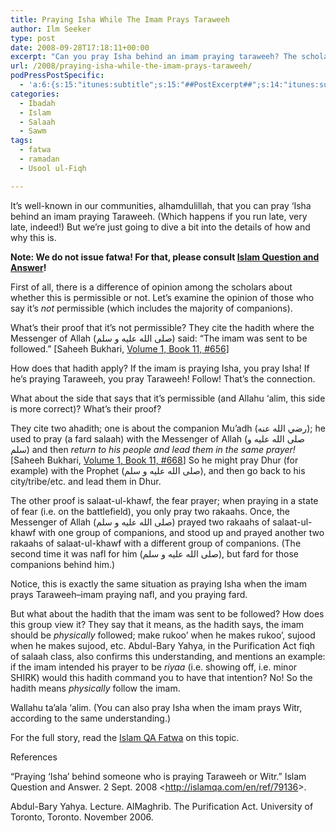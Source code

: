 ```yaml
---
title: Praying Isha While The Imam Prays Taraweeh
author: Ilm Seeker
type: post
date: 2008-09-28T17:18:11+00:00
excerpt: "Can you pray Isha behind an imam praying taraweeh? The scholars differed on this; the better opinion insha'Allah is that YES, you CAN. What are the proofs? What about the refutation of the proofs of the side who says NO, you cannot (which includes the majority of companions)? In this post, we detail all of this. Based on a fatwa from Islam-QA."
url: /2008/praying-isha-while-the-imam-prays-taraweeh/
podPressPostSpecific:
  - 'a:6:{s:15:"itunes:subtitle";s:15:"##PostExcerpt##";s:14:"itunes:summary";s:15:"##PostExcerpt##";s:15:"itunes:keywords";s:17:"##WordPressCats##";s:13:"itunes:author";s:10:"##Global##";s:15:"itunes:explicit";s:2:"No";s:12:"itunes:block";s:2:"No";}'
categories:
  - Ibadah
  - Islam
  - Salaah
  - Sawm
tags:
  - fatwa
  - ramadan
  - Usool ul-Fiqh

---
```

It&#8217;s well-known in our communities, alhamdulillah, that you can pray &#8216;Isha behind an imam praying Taraweeh. (Which happens if you run late, very late, indeed!) But we&#8217;re just going to dive a bit into the details of how and why this is.

**Note: We do not issue fatwa! For that, please consult [Islam Question and Answer][1]!**

First of all, there is a difference of opinion among the scholars about whether this is permissible or not. Let&#8217;s examine the opinion of those who say it&#8217;s _not_ permissible (which includes the majority of companions).

What&#8217;s their proof that it&#8217;s not permissible? They cite the hadith where the Messenger of Allah (صلى الله عليه و سلم) said: &#8220;The imam was sent to be followed.&#8221; [Saheeh Bukhari, [Volume 1, Book 11, #656][2]]

How does that hadith apply? If the imam is praying Isha, you pray Isha! If he&#8217;s praying Taraweeh, you pray Taraweeh! Follow! That&#8217;s the connection.

What about the side that says that it&#8217;s permissible (and Allahu &#8216;alim, this side is more correct)? What&#8217;s their proof?

They cite two ahadith; one is about the companion Mu&#8217;adh (رضي الله عنه‏); he used to pray (a fard salaah) with the Messenger of Allah (صلى الله عليه و سلم) and then _return to his people and lead them in the same prayer!_ [Saheeh Bukhari, [Volume 1, Book 11, #668][3]] So he might pray Dhur (for example) with the Prophet (صلى الله عليه و سلم), and then go back to his city/tribe/etc. and lead them in Dhur.

The other proof is salaat-ul-khawf, the fear prayer; when praying in a state of fear (i.e. on the battlefield), you only pray two rakaahs. Once, the Messenger of Allah (صلى الله عليه و سلم) prayed two rakaahs of salaat-ul-khawf with one group of companions, and stood up and prayed another two rakaahs of salaat-ul-khawf with a different group of companions. (The second time it was nafl for him (صلى الله عليه و سلم), but fard for those companions behind him.) 

Notice, this is exactly the same situation as praying Isha when the imam prays Taraweeh&#8211;imam praying nafl, and you praying fard.

But what about the hadith that the imam was sent to be followed? How does this group view it? They say that it means, as the hadith says, the imam should be _physically_ followed; make rukoo&#8217; when he makes rukoo&#8217;, sujood when he makes sujood, etc. Abdul-Bary Yahya, in the Purification Act fiqh of salaah class, also confirms this understanding, and mentions an example: if the imam intended his prayer to be _riyaa_ (i.e. showing off, i.e. minor SHIRK) would this hadith command you to have that intention? No! So the hadith means _physically_ follow the imam.

Wallahu ta&#8217;ala &#8216;alim. (You can also pray Isha when the imam prays Witr, according to the same understanding.)

For the full story, read the [Islam QA Fatwa][4] on this topic.

<div id="referencesTitle">
  References
</div>

&#8220;Praying ‘Isha’ behind someone who is praying Taraweeh or Witr.&#8221; Islam Question and Answer. 2 Sept. 2008 <<http://islamqa.com/en/ref/79136>>.

Abdul-Bary Yahya. Lecture. AlMaghrib. The Purification Act. University of Toronto, Toronto. November 2006.

 [1]: http://islamqa.com/en/
 [2]: http://www.usc.edu/dept/MSA/fundamentals/hadithsunnah/bukhari/011.sbt.html#001.011.656
 [3]: http://www.usc.edu/dept/MSA/fundamentals/hadithsunnah/bukhari/011.sbt.html#001.011.668
 [4]: http://islamqa.com/en/ref/79136